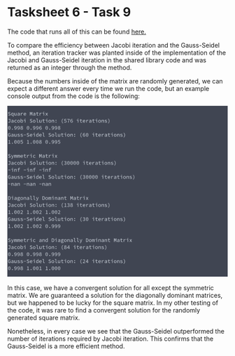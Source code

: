 # Tasksheet 6 - Task 9

The code that runs all of this can be found [here.](../../software/matrix/test_jacobi_gs.c)

To compare the efficiency between Jacobi iteration and the Gauss-Seidel method,
an iteration tracker was planted inside of the implementation of the
Jacobi and Gauss-Seidel iteration in the shared library code and was returned
as an integer through the method.

Because the numbers inside of the matrix are randomly generated, we can
expect a different answer every time we run the code, but an example
console output from the code is the following:

![Command Output](task9.png)

In this case, we have a convergent solution for all except the symmetric
matrix. We are guaranteed a solution for the diagonally dominant matrices,
but we happened to be lucky for the square matrix. In my other testing of the
code, it was rare to find a convergent solution for the randomly
generated square matrix.

Nonetheless, in every case we see that the Gauss-Seidel outperformed the
number of iterations required by Jacobi iteration. This confirms that
the Gauss-Seidel is a more efficient method.
